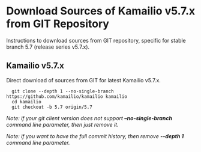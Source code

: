 # Download Sources of Kamailio v5.7.x from GIT Repository

Instructions to download sources from GIT repository, specific for
stable branch 5.7 (release series v5.7.x).

## Kamailio v5.7.x

Direct download of sources from GIT for latest Kamailio v5.7.x.

      git clone --depth 1 --no-single-branch https://github.com/kamailio/kamailio kamailio
      cd kamailio
      git checkout -b 5.7 origin/5.7

*Note: if your git client version does not support **–no-single-branch**
command line parameter, then just remove it.*

*Note: if you want to have the full commit history, then remove
**--depth 1** command line parameter.*
